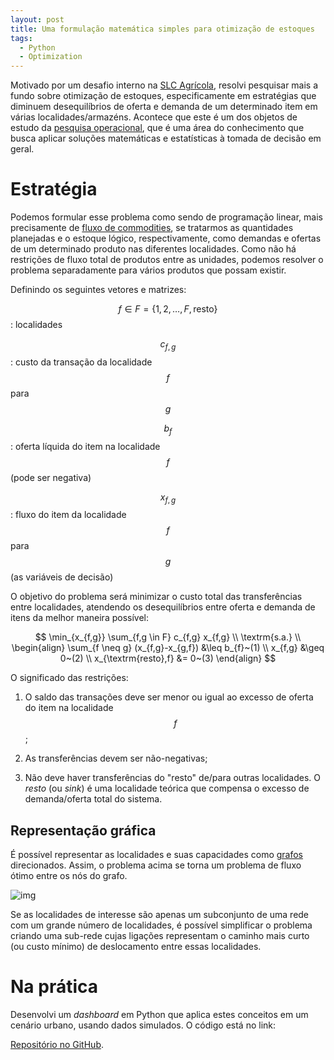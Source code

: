 ```yaml
---
layout: post
title: Uma formulação matemática simples para otimização de estoques
tags:
  - Python
  - Optimization
---
```


Motivado por um desafio interno na [SLC Agrícola](https://www.slcagricola.com.br/), resolvi pesquisar mais a fundo sobre otimização de estoques, especificamente em estratégias que diminuem desequilíbrios de oferta e demanda de um determinado item em várias localidades/armazéns. Acontece que este é um dos objetos de estudo da [pesquisa operacional](https://pt.wikipedia.org/wiki/Investiga%C3%A7%C3%A3o_operacional), que é uma área do conhecimento que busca aplicar soluções matemáticas e estatísticas à tomada de decisão em geral.

# Estratégia

Podemos formular esse problema como sendo de programação linear, mais precisamente de [fluxo de commodities](https://en.wikipedia.org/wiki/Multi-commodity_flow_problem), se tratarmos as quantidades planejadas e o estoque lógico, respectivamente, como demandas e ofertas de um determinado produto nas diferentes localidades. Como não há restrições de fluxo total de produtos entre as unidades, podemos resolver o problema separadamente para vários produtos que possam existir.

Definindo os seguintes vetores e matrizes:

$$f \in F = \{1,2,\dots,F,\textrm{resto}\}$$: localidades

$$c_{f,g}$$: custo da transação da localidade $$f$$ para $$g$$

$$b_{f}$$: oferta líquida do item na localidade $$f$$ (pode ser negativa)

$$x_{f,g}$$: fluxo do item da localidade $$f$$ para $$g$$ (as variáveis de decisão)

O objetivo do problema será minimizar o custo total das transferências entre localidades, atendendo os desequilíbrios entre oferta e demanda de itens da melhor maneira possível:

$$
\min_{x_{f,g}} \sum_{f,g \in F} c_{f,g} x_{f,g} \\
\textrm{s.a.} \\
\begin{align}
\sum_{f \neq g} (x_{f,g}-x_{g,f}) &\leq b_{f}~(1) \\
x_{f,g} &\geq 0~(2) \\
x_{\textrm{resto},f} &= 0~(3)
\end{align}
$$

O significado das restrições:

1. O saldo das transações deve ser menor ou igual ao excesso de oferta do item na localidade $$f$$;

2. As transferências devem ser não-negativas;

3. Não deve haver transferências do "resto" de/para outras localidades. O *resto* (ou *sink*) é uma localidade teórica que compensa o excesso de demanda/oferta total do sistema.

## Representação gráfica

É possível representar as localidades e suas capacidades como [grafos](https://pt.wikipedia.org/wiki/Teoria_dos_grafos) direcionados. Assim, o problema acima se torna um problema de fluxo ótimo entre os nós do grafo.

![img](https://upload.wikimedia.org/wikipedia/commons/thumb/a/ae/Network_flow_residual_SVG.svg/332px-Network_flow_residual_SVG.svg.png)

Se as localidades de interesse são apenas um subconjunto de uma rede com um grande número de localidades, é possível simplificar o problema criando uma sub-rede cujas ligações representam o caminho mais curto (ou custo mínimo) de deslocamento entre essas localidades.

# Na prática

Desenvolvi um *dashboard* em Python que aplica estes conceitos em um cenário urbano, usando dados simulados. O código está no link:

[Repositório no GitHub](https://github.com/angelosalton/dash-inventory-flow).
